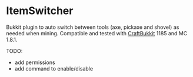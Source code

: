 ItemSwitcher
============

Bukkit plugin to auto switch between tools (axe, pickaxe and shovel) as needed
when mining.  Compatible and tested with [CraftBukkit](https://github.com/Bukkit/CraftBukkit) 1185 and MC 1.8.1.


TODO:

 * add permissions
 * add command to enable/disable
